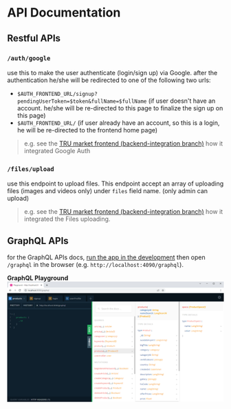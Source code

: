 # API Documentation  

## Restful APIs

### `/auth/google`
use this to make the user authenticate (login/sign up) via Google. after the authentication he/she will be redirected to one of the following two urls:

- `$AUTH_FRONTEND_URL/signup?pendingUserToken=$token&fullName=$fullName` (if user doesn't have an account. he/she will be re-directed to this page to finalize the sign up on this page)
- `$AUTH_FRONTEND_URL/` (if user already have an account, so this is a login, he will be re-directed to the frontend home page)

> e.g. see the [TRU market frontend (backend-integration branch)](https://github.com/Alessandro0504/tru-market/tree/backend-integration) how it integrated Google Auth

### `/files/upload`
use this endpoint to upload files. This endpoint accept an array of uploading files (images and videos only) under `files` field name. (only admin can upload)

> e.g. see the [TRU market frontend (backend-integration branch)](https://github.com/Alessandro0504/tru-market/tree/backend-integration) how it integrated the Files uploading.


## GraphQL APIs
for the GraphQL APIs docs, [run the app in the development](./development.md) then open `/graphql` in the browser (e.g. `http://localhost:4090/graphql`).

**GraphQL Playground**
![GraphQL Playground](./media/graphql-playground.png)
